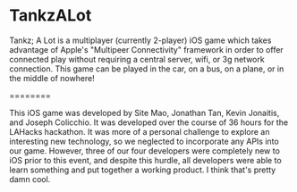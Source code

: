 TankzALot
=========

Tankz; A Lot is a multiplayer (currently 2-player) iOS game which takes advantage of Apple's "Multipeer Connectivity" framework in order to offer connected play without requiring a central server, wifi, or 3g network connection. This game can be played in the car, on a bus, on a plane, or in the middle of nowhere!

========

This iOS game was developed by Site Mao, Jonathan Tan, Kevin Jonaitis, and Joseph Colicchio. It was developed over the course of 36 hours for the LAHacks hackathon. It was more of a personal challenge to explore an interesting new technology, so we neglected to incorporate any APIs into our game. However, three of our four developers were completely new to iOS prior to this event, and despite this hurdle, all developers were able to learn something and put together a working product. I think that's pretty damn cool.
